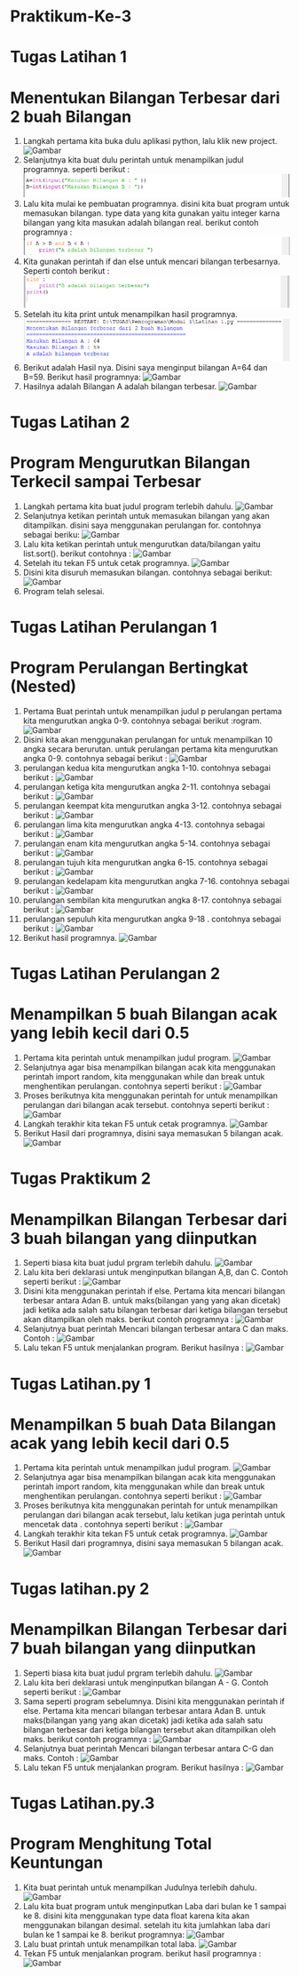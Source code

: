 # Praktikum-Ke-3

# Tugas Latihan 1
# Menentukan Bilangan Terbesar dari 2 buah Bilangan

1. Langkah pertama kita buka dulu aplikasi python, lalu klik new project.
![Gambar](modul1/Latihan1/Lat1modul1/Latihan1/Lat1.png)
2. Selanjutnya kita buat dulu perintah untuk menampilkan judul programnya. seperti berikut :
![Gambar](modul1/Latihan1/Lat2.png)
3. Lalu kita mulai ke pembuatan programnya. disini kita buat program untuk memasukan bilangan. type data yang kita gunakan yaitu integer karna bilangan yang kita masukan adalah bilangan real. berikut contoh programnya :
![Gambar](modul1/Latihan1/Lat3.png)
4. Kita gunakan perintah if dan else untuk mencari bilangan terbesarnya. Seperti contoh berikut :
![Gambar](modul1/Latihan1/Lat4.png)
5. Setelah itu kita print untuk menampilkan hasil programnya.
![Gambar](modul1/Latihan1/Lat5.png)
6. Berikut adalah Hasil nya. Disini saya menginput bilangan A=64 dan B=59. Berikut hasil programnya:
![Gambar](modul1/Latihan1/Lat6.png)
7. Hasilnya adalah Bilangan A adalah bilangan terbesar.
![Gambar](modul1/Latihan1/Lat7.png)

# Tugas Latihan 2
# Program Mengurutkan Bilangan Terkecil sampai Terbesar

1. Langkah pertama kita buat judul program terlebih dahulu.
![Gambar](.png)
2. Selanjutnya ketikan perintah untuk memasukan bilangan yang akan ditampilkan. disini saya menggunakan perulangan for. contohnya sebagai beriku: 
![Gambar](.png)
3. Lalu kita ketikan perintah untuk mengurutkan data/bilangan yaitu list.sort(). berikut contohnya :
![Gambar](.png)
4. Setelah itu tekan F5 untuk cetak programnya.
![Gambar](.png)
5. Disini kita disuruh memasukan bilangan. contohnya sebagai berikut:
![Gambar](.png)
6. Program telah selesai.

# Tugas Latihan Perulangan 1
# Program Perulangan Bertingkat (Nested)

1. Pertama Buat perintah untuk menampilkan judul p
perulangan pertama kita mengurutkan angka 0-9. contohnya sebagai berikut :rogram.
![Gambar](.png)
2. Disini kita akan menggunakan perulangan for untuk menampilkan 10 angka secara berurutan. untuk perulangan pertama kita mengurutkan angka 0-9. contohnya sebagai berikut :
![Gambar](.png)
3. perulangan kedua kita mengurutkan angka 1-10. contohnya sebagai berikut :
![Gambar](.png)
4. perulangan ketiga kita mengurutkan angka 2-11. contohnya sebagai berikut :
![Gambar](.png)
5. perulangan keempat kita mengurutkan angka 3-12. contohnya sebagai berikut :
![Gambar](.png)
6. perulangan lima kita mengurutkan angka 4-13. contohnya sebagai berikut :
![Gambar](.png)
7. perulangan enam kita mengurutkan angka 5-14. contohnya sebagai berikut :
![Gambar](.png)
8. perulangan tujuh kita mengurutkan angka 6-15. contohnya sebagai berikut : 
![Gambar](.png)
9. perulangan kedelapam kita mengurutkan angka 7-16. contohnya sebagai berikut :
![Gambar](.png)
10. perulangan sembilan kita mengurutkan angka 8-17. contohnya sebagai berikut :
![Gambar](.png)
11. perulangan sepuluh kita mengurutkan angka 9-18 . contohnya sebagai berikut :
![Gambar](.png)
12. Berikut hasil programnya. 
![Gambar](.png)

# Tugas Latihan Perulangan 2
# Menampilkan 5 buah Bilangan acak yang lebih kecil dari 0.5

1. Pertama kita perintah untuk menampilkan judul program.
![Gambar](.png)
2. Selanjutnya agar bisa menampilkan bilangan acak kita menggunakan perintah import random, kita menggunakan while dan break untuk menghentikan perulangan. contohnya seperti berikut :
![Gambar](.png)
3. Proses berikutnya kita menggunakan perintah for untuk menampilkan perulangan dari bilangan acak tersebut. contohnya seperti berikut :
![Gambar](.png)
4. Langkah terakhir kita tekan F5 untuk cetak programnya.
![Gambar](.png)
5. Berikut Hasil dari programnya, disini saya memasukan 5 bilangan acak. 
![Gambar](.png)
# Tugas Praktikum 2
# Menampilkan Bilangan Terbesar dari 3 buah bilangan yang diinputkan

1. Seperti biasa kita buat judul prgram terlebih dahulu.
![Gambar](.png)
2. Lalu kita beri deklarasi untuk menginputkan bilangan A,B, dan C. Contoh seperti berikut :
![Gambar](.png)
3. Disini kita menggunakan perintah if else. Pertama kita mencari bilangan terbesar antara Adan B. untuk maks(bilangan yang yang akan dicetak) jadi ketika ada salah satu bilangan terbesar dari ketiga bilangan tersebut akan ditampilkan oleh maks. berikut contoh programnya :
![Gambar](.png)
4. Selanjutnya buat perintah Mencari bilangan terbesar antara C dan maks. Contoh :
![Gambar](.png)
5. Lalu tekan F5 untuk menjalankan program. Berikut hasilnya :
![Gambar](.png)

# Tugas Latihan.py 1
# Menampilkan 5 buah Data Bilangan acak yang lebih kecil dari 0.5

1. Pertama kita perintah untuk menampilkan judul program.
![Gambar](.png)
2. Selanjutnya agar bisa menampilkan bilangan acak kita menggunakan perintah import random, kita menggunakan while dan break untuk menghentikan perulangan. contohnya seperti berikut :
![Gambar](.png)
3. Proses berikutnya kita menggunakan perintah for untuk menampilkan perulangan dari bilangan acak tersebut, lalu ketikan juga perintah untuk mencetak data . contohnya seperti berikut :
![Gambar](.png)
4. Langkah terakhir kita tekan F5 untuk cetak programnya.
![Gambar](.png)
5. Berikut Hasil dari programnya, disini saya memasukan 5 bilangan acak. 
![Gambar](.png)

# Tugas latihan.py 2
# Menampilkan Bilangan Terbesar dari 7 buah bilangan yang diinputkan

1. Seperti biasa kita buat judul prgram terlebih dahulu.
![Gambar](.png)
2. Lalu kita beri deklarasi untuk menginputkan bilangan A - G. Contoh seperti berikut :
![Gambar](.png)
3. Sama seperti program sebelumnya. Disini kita menggunakan perintah if else. Pertama kita mencari bilangan terbesar antara Adan B. untuk maks(bilangan yang yang akan dicetak) jadi ketika ada salah satu bilangan terbesar dari ketiga bilangan tersebut akan ditampilkan oleh maks. berikut contoh programnya :
![Gambar](.png)
4. Selanjutnya buat perintah Mencari bilangan terbesar antara C-G dan maks. Contoh :
![Gambar](.png)
5. Lalu tekan F5 untuk menjalankan program. Berikut hasilnya :
![Gambar](.png)

# Tugas Latihan.py.3
# Program Menghitung Total Keuntungan

1. Kita buat perintah untuk menampilkan Judulnya terlebih dahulu.
![Gambar](.png)
2. Lalu kita buat program untuk menginputkan Laba dari bulan ke 1 sampai ke 8. disini kita menggunakan type data float karena kita akan menggunakan bilangan desimal. setelah itu kita jumlahkan laba dari bulan ke 1 sampai ke 8. berikut programnya:
![Gambar](.png)
3. Lalu buat printah untuk menampilkan total laba.
![Gambar](.png)
4. Tekan F5 untuk menjalankan program. berikut hasil programnya :
![Gambar](.png)